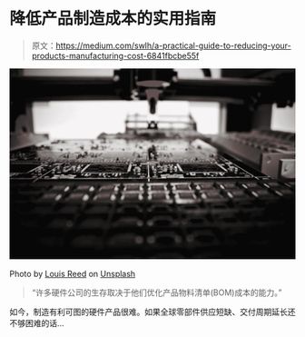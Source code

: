 # 降低产品制造成本的实用指南

> 原文：<https://medium.com/swlh/a-practical-guide-to-reducing-your-products-manufacturing-cost-6841fbcbe55f>

![](img/b1f1393eb71bb20852a18fc7d450b1c1.png)

Photo by [Louis Reed](https://unsplash.com/photos/wSTCaQpiLtc?utm_source=unsplash&utm_medium=referral&utm_content=creditCopyText) on [Unsplash](https://unsplash.com/search/photos/manufacturing?utm_source=unsplash&utm_medium=referral&utm_content=creditCopyText)

> “许多硬件公司的生存取决于他们优化产品物料清单(BOM)成本的能力。”

如今，制造有利可图的硬件产品很难。如果全球零部件供应短缺、交付周期延长还不够困难的话…